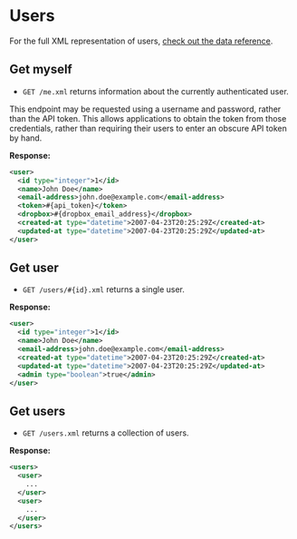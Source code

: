 Users
=====

For the full XML representation of users, [check out the data reference](https://github.com/basecamp/highrise-api/blob/master/sections/data_reference.md#user).


Get myself
----------

* `GET /me.xml` returns information about the currently authenticated user.

This endpoint may be requested using a username and password, rather than the API token. This allows applications to obtain the token from those credentials, rather than requiring their users to enter an obscure API token by hand.

**Response:**

``` xml
<user>
  <id type="integer">1</id>
  <name>John Doe</name>
  <email-address>john.doe@example.com</email-address>
  <token>#{api_token}</token>
  <dropbox>#{dropbox_email_address}</dropbox>
  <created-at type="datetime">2007-04-23T20:25:29Z</created-at>
  <updated-at type="datetime">2007-04-23T20:25:29Z</updated-at>
</user>
```


Get user
--------

* `GET /users/#{id}.xml` returns a single user.

**Response:**

``` xml
<user>
  <id type="integer">1</id>
  <name>John Doe</name>
  <email-address>john.doe@example.com</email-address>
  <created-at type="datetime">2007-04-23T20:25:29Z</created-at>
  <updated-at type="datetime">2007-04-23T20:25:29Z</updated-at>
  <admin type="boolean">true</admin>
</user>
```


Get users
---------

* `GET /users.xml` returns a collection of users.

**Response:**

``` xml
<users>
  <user>
    ...
  </user>
  <user>
    ...
  </user>
</users>
```

